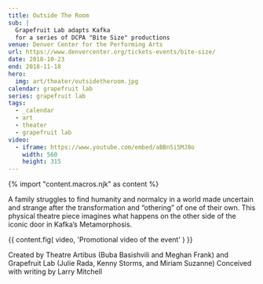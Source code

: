 ```yaml
---
title: Outside The Room
sub: |
  Grapefruit Lab adapts Kafka
  for a series of DCPA "Bite Size" productions
venue: Denver Center for the Performing Arts
url: https://www.denvercenter.org/tickets-events/bite-size/
date: 2018-10-23
end: 2018-11-18
hero:
  img: art/theater/outsidetheroom.jpg
calendar: grapefruit lab
series: grapefruit lab
tags:
  - _calendar
  - art
  - theater
  - grapefruit lab
video:
  - iframe: https://www.youtube.com/embed/aBBnSi5MJ8o
    width: 560
    height: 315
---
```

{% import "content.macros.njk" as content %}

A family struggles to find humanity and normalcy
in a world made uncertain and strange
after the transformation and “othering” of one of their own.
This physical theatre piece imagines what happens
on the other side of the iconic door
in Kafka’s Metamorphosis.

{{ content.fig(
  video,
  'Promotional video of the event'
) }}

Created by Theatre Artibus
(Buba Basishvili and Meghan Frank)
and Grapefruit Lab
(Julie Rada, Kenny Storms, and Miriam Suzanne)
Conceived with writing by Larry Mitchell
